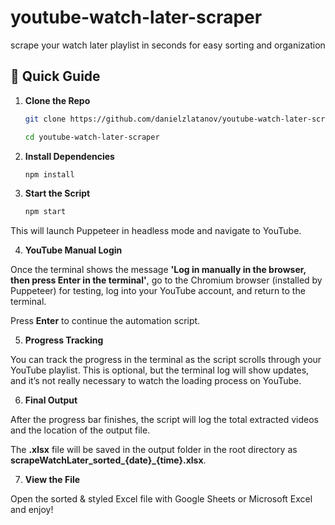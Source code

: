 # youtube-watch-later-scraper
scrape your watch later playlist in seconds for easy sorting and organization

## 📖 Quick Guide

1. **Clone the Repo**
   ```bash
   git clone https://github.com/danielzlatanov/youtube-watch-later-scraper.git
   
   cd youtube-watch-later-scraper

2. **Install Dependencies**
   ```bash
   npm install

3. **Start the Script**
   ```bash
   npm start

  This will launch Puppeteer in headless
  mode and navigate to YouTube.

4. **YouTube Manual Login**

Once the terminal shows the message **'Log in manually in the browser, then press Enter in the terminal'**, go to the Chromium browser (installed by Puppeteer) for testing, log into your YouTube account, and return to the terminal.

Press **Enter** to continue the automation script.

5. **Progress Tracking**

You can track the progress in the terminal as the script scrolls through your YouTube playlist. This is optional, but the terminal log will show updates, and it’s not really necessary to watch the loading process on YouTube.

6. **Final Output**

After the progress bar finishes, the script will log the total extracted videos and the location of the output file.

The **.xlsx** file will be saved in the output folder in the root directory as **scrapeWatchLater_sorted_{date}_{time}.xlsx**.

7. **View the File**

Open the sorted & styled Excel file with Google Sheets or Microsoft Excel and enjoy!
